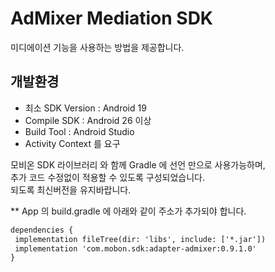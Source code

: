 # AdMixer Mediation SDK

 미디에이션 기능을 사용하는 방법을 제공합니다.

## 개발환경
- 최소 SDK Version : Android 19
- Compile SDK : Android 26 이상
- Build Tool : Android Studio 
- Activity Context 를 요구

 모비온 SDK 라이브러리 와 함께 Gradle 에 선언 만으로 사용가능하며,  
 추가 코드 수정없이 적용할 수 있도록 구성되었습니다.  
 되도록 최신버전을 유지바랍니다. 


**  App 의 build.gradle 에 아래와 같이 주소가 추가되야 합니다.
 ```XML
dependencies {
  implementation fileTree(dir: 'libs', include: ['*.jar'])
  implementation 'com.mobon.sdk:adapter-admixer:0.9.1.0'
}
```
   

